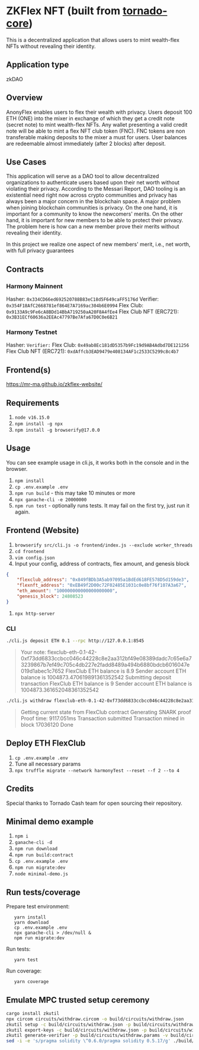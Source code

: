 # ZKFlex NFT (built from [tornado-core](https://github.com/tornadocash/tornado-core))
This is a decentralized application that allows users to mint wealth-flex NFTs without revealing their identity.

## Application type
zkDAO

## Overview
AnonyFlex enables users to flex their wealth with privacy. Users deposit 100 ETH (ONE) into the mixer in exchange of which they get a credit note (secret note) to mint wealth-flex NFTs. Any wallet presenting a valid credit note will be able to mint a flex NFT club token (FNC). FNC tokens are non transferable making deposits to the mixer a must for users. User balances are redeemable almost immediately (after 2 blocks) after deposit.

## Use Cases
This application will serve as a DAO tool to allow decentralized organizations to authenticate users based upon their net worth without violating their privacy. According to the Messari Report, DAO tooling is an existential need right now across crypto communities and privacy has always been a major concern in the blockchain space. A major problem when joining blockchain communities is privacy. On the one hand, it is important for a community to know the newcomers' merits. On the other hand, it is important for new members to be able to protect their privacy. The problem here is how can a new member prove their merits without revealing their identity.

In this project we realize one aspect of new members' merit, i.e., net worth, with full privacy guarantees

## Contracts

### Harmony Mainnent

Hasher: `0x334CD66ed692520788B83eC18d5F649caFF5176d`
Verifier: `0x354F18AfC2668781ef864E7A7169ac304b6E0994`
Flex Club: `0x9133A9c9Fe6cA8BDd14BbA719250aA20F8A4fEe4`
Flex Club NFT (ERC721): `0x3B31ECf60636a2EEAc47797Be7Afa67D0C0e6B21`

### Harmony Testnet

Hasher: ``
Verifier: ``
Flex Club: `0x49ab8Ec181dD5357b9Fc19d9AB4Adbd7DE121256`
Flex Club NFT (ERC721): `0xdAffcb3EAD9479e408134AF1c2533C5299c8c4b7`

## Frontend(s)

https://mr-ma.github.io/zkflex-website/


## Requirements

1. `node v16.15.0`
2. `npm install -g npx`
3. `npm install -g browserify@17.0.0`

## Usage

You can see example usage in cli.js, it works both in the console and in the browser.

1. `npm install`
1. `cp .env.example .env`
1. `npm run build` - this may take 10 minutes or more
1. `npx ganache-cli -e 20000000`
1. `npm run test` - optionally runs tests. It may fail on the first try, just run it again.

## Frontend (Website)
1. `browserify src/cli.js -o frontend/index.js --exclude worker_threads`
1. `cd frontend`
1. `vim config.json`
1. Input your config, address of contracts, flex amount, and genesis block
```json
{
    "flexclub_address": "0x849fBDb3A5ab97095a1BdEd618FE578D5d159de3",
    "flexnft_address": "0xEB49f2D00c72F02485E1031c0e8bf76f107A3a67",
    "eth_amount": "100000000000000000000",
    "genesis_block": 24808523
}
```
1. `npx http-server`

### CLI

```bash
./cli.js deposit ETH 0.1 --rpc http://127.0.0.1:8545
```

> Your note: flexclub-eth-0.1-42-0xf73dd6833ccbcc046c44228c8e2aa312bf49e08389dadc7c65e6a73239867b7ef49c705c4db227e2fadd8489a494b6880bdcb6016047e019d1abec1c7652
> FlexClub ETH balance is 8.9
> Sender account ETH balance is 1004873.470619891361352542
> Submitting deposit transaction
> FlexClub ETH balance is 9
> Sender account ETH balance is 1004873.361652048361352542

```bash
./cli.js withdraw flexclub-eth-0.1-42-0xf73dd6833ccbcc046c44228c8e2aa312bf49e08389dadc7c65e6a73239867b7ef49c705c4db227e2fadd8489a494b6880bdcb6016047e019d1abec1c7652 0x8589427373D6D84E98730D7795D8f6f8731FDA16 --rpc http://127.0.0.1:8545
```

> Getting current state from FlexClub contract
> Generating SNARK proof
> Proof time: 9117.051ms
> Transaction submitted 
> Transaction mined in block 17036120
> Done

## Deploy ETH FlexClub

1. `cp .env.example .env`
1. Tune all necessary params
1. `npx truffle migrate --network harmonyTest --reset --f 2 --to 4`

## Credits 

Special thanks to Tornado Cash team for open sourcing their repository.

## Minimal demo example

1. `npm i`
1. `ganache-cli -d`
1. `npm run download`
1. `npm run build:contract`
1. `cp .env.example .env`
1. `npm run migrate:dev`
1. `node minimal-demo.js`

## Run tests/coverage

Prepare test environment:

```
   yarn install
   yarn download
   cp .env.example .env
   npx ganache-cli > /dev/null &
   npm run migrate:dev
```

Run tests:

```
   yarn test
```

Run coverage:

```
   yarn coverage
```

## Emulate MPC trusted setup ceremony

```bash
cargo install zkutil
npx circom circuits/withdraw.circom -o build/circuits/withdraw.json
zkutil setup -c build/circuits/withdraw.json -p build/circuits/withdraw.params
zkutil export-keys -c build/circuits/withdraw.json -p build/circuits/withdraw.params -r build/circuits/withdraw_proving_key.json -v build/circuits/withdraw_verification_key.json
zkutil generate-verifier -p build/circuits/withdraw.params -v build/circuits/Verifier.sol
sed -i -e 's/pragma solidity \^0.6.0/pragma solidity 0.5.17/g' ./build/circuits/Verifier.sol
```
